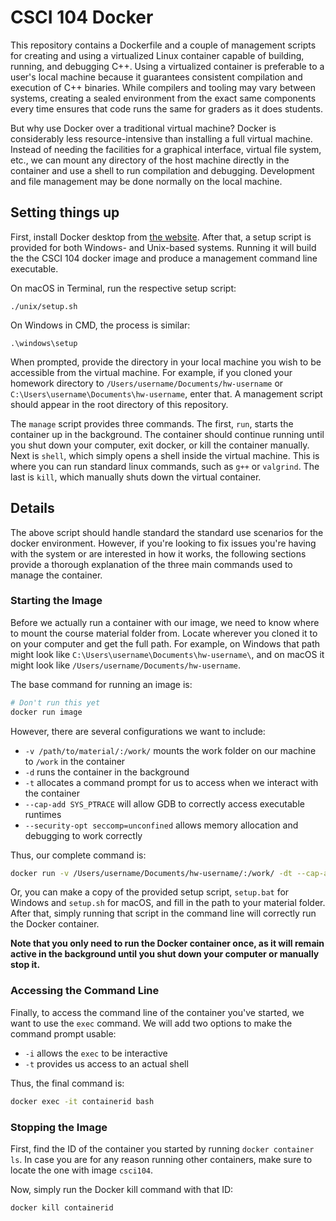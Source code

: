 # CSCI 104 Docker

This repository contains a Dockerfile and a couple of management scripts for creating and using a virtualized Linux container capable of building, running, and debugging C++.
Using a virtualized container is preferable to a user's local machine because it guarantees consistent compilation and execution of C++ binaries. 
While compilers and tooling may vary between systems, creating a sealed environment from the exact same components every time ensures that code runs the same for graders as it does students.  

But why use Docker over a traditional virtual machine?
Docker is considerably less resource-intensive than installing a full virtual machine.
Instead of needing the facilities for a graphical interface, virtual file system, etc., we can mount any directory of the host machine directly in the container and use a shell to run compilation and debugging.
Development and file management may be done normally on the local machine.

## Setting things up

First, install Docker desktop from [the website](https://www.docker.com/products/docker-desktop).
After that, a setup script is provided for both Windows- and Unix-based systems.
Running it will build the the CSCI 104 docker image and produce a management command line executable.

On macOS in Terminal, run the respective setup script:

```
./unix/setup.sh
```

On Windows in CMD, the process is similar:

```
.\windows\setup
```

When prompted, provide the directory in your local machine you wish to be accessible from the virtual machine.
For example, if you cloned your homework directory to `/Users/username/Documents/hw-username` or `C:\Users\username\Documents\hw-username`, enter that.
A management script should appear in the root directory of this repository.

The `manage` script provides three commands.
The first, `run`, starts the container up in the background.
The container should continue running until you shut down your computer, exit docker, or kill the container manually.
Next is `shell`, which simply opens a shell inside the virtual machine.
This is where you can run standard linux commands, such as `g++` or `valgrind`.
The last is `kill`, which manually shuts down the virtual container.

## Details

The above script should handle standard the standard use scenarios for the docker environment.
However, if you're looking to fix issues you're having with the system or are interested in how it works, the following sections provide a thorough explanation of the three main commands used to manage the container.

### Starting the Image

Before we actually run a container with our image, we need to know where to mount the course material folder from.
Locate wherever you cloned it to on your computer and get the full path.
For example, on Windows that path might look like `C:\Users\username\Documents\hw-username\`, and on macOS it might look like `/Users/username/Documents/hw-username`.

The base command for running an image is:

```bash
# Don't run this yet
docker run image
```

However, there are several configurations we want to include:

- `-v /path/to/material/:/work/` mounts the work folder on our machine to `/work` in the container
- `-d` runs the container in the background
- `-t` allocates a command prompt for us to access when we interact with the container
- `--cap-add SYS_PTRACE` will allow GDB to correctly access executable runtimes
- `--security-opt seccomp=unconfined` allows memory allocation and debugging to work correctly

Thus, our complete command is:

```bash
docker run -v /Users/username/Documents/hw-username/:/work/ -dt --cap-add SYS_PTRACE --security-opt seccomp=unconfined csci104
```

Or, you can make a copy of the provided setup script, `setup.bat` for Windows and `setup.sh` for macOS, and fill in the path to your material folder.
After that, simply running that script in the command line will correctly run the Docker container.

**Note that you only need to run the Docker container once, as it will remain active in the background until you shut down your computer or manually stop it.**

### Accessing the Command Line

Finally, to access the command line of the container you've started, we want to use the `exec` command. 
We will add two options to make the command prompt usable:

- `-i` allows the `exec` to be interactive
- `-t` provides us access to an actual shell

Thus, the final command is:

```bash
docker exec -it containerid bash
```

### Stopping the Image

First, find the ID of the container you started by running `docker container ls`.
In case you are for any reason running other containers, make sure to locate the one with image `csci104`.

Now, simply run the Docker kill command with that ID:

```bash
docker kill containerid
```

